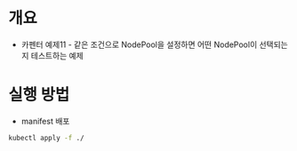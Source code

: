 # 개요
* 카펜터 예제11 - 같은 조건으로 NodePool을 설정하면 어떤 NodePool이 선택되는지 테스트하는 예제

# 실행 방법

* manifest 배포

```bash
kubectl apply -f ./
```
